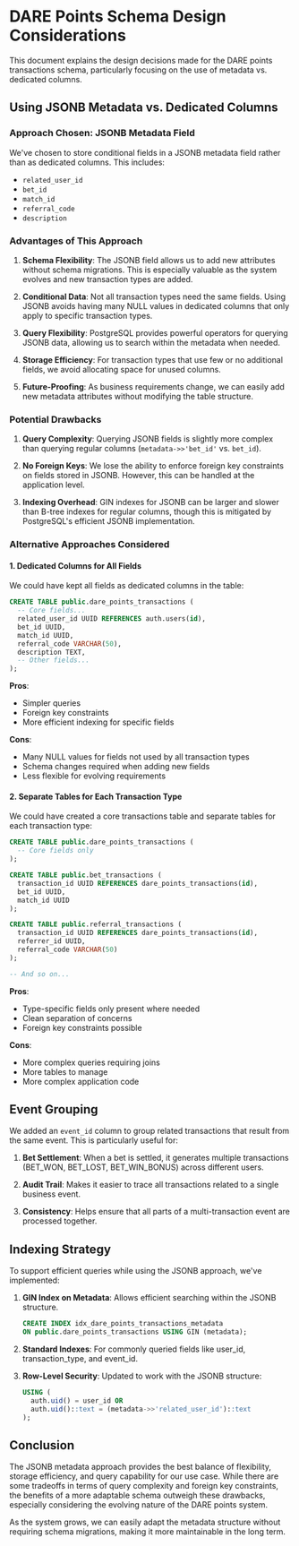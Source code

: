# DARE Points Schema Design Considerations

This document explains the design decisions made for the DARE points transactions schema, particularly focusing on the use of metadata vs. dedicated columns.

## Using JSONB Metadata vs. Dedicated Columns

### Approach Chosen: JSONB Metadata Field

We've chosen to store conditional fields in a JSONB metadata field rather than as dedicated columns. This includes:
- `related_user_id`
- `bet_id`
- `match_id`
- `referral_code`
- `description`

### Advantages of This Approach

1. **Schema Flexibility**: The JSONB field allows us to add new attributes without schema migrations. This is especially valuable as the system evolves and new transaction types are added.

2. **Conditional Data**: Not all transaction types need the same fields. Using JSONB avoids having many NULL values in dedicated columns that only apply to specific transaction types.

3. **Query Flexibility**: PostgreSQL provides powerful operators for querying JSONB data, allowing us to search within the metadata when needed.

4. **Storage Efficiency**: For transaction types that use few or no additional fields, we avoid allocating space for unused columns.

5. **Future-Proofing**: As business requirements change, we can easily add new metadata attributes without modifying the table structure.

### Potential Drawbacks

1. **Query Complexity**: Querying JSONB fields is slightly more complex than querying regular columns (`metadata->>'bet_id'` vs. `bet_id`).

2. **No Foreign Keys**: We lose the ability to enforce foreign key constraints on fields stored in JSONB. However, this can be handled at the application level.

3. **Indexing Overhead**: GIN indexes for JSONB can be larger and slower than B-tree indexes for regular columns, though this is mitigated by PostgreSQL's efficient JSONB implementation.

### Alternative Approaches Considered

#### 1. Dedicated Columns for All Fields

We could have kept all fields as dedicated columns in the table:

```sql
CREATE TABLE public.dare_points_transactions (
  -- Core fields...
  related_user_id UUID REFERENCES auth.users(id),
  bet_id UUID,
  match_id UUID,
  referral_code VARCHAR(50),
  description TEXT,
  -- Other fields...
);
```

**Pros**:
- Simpler queries
- Foreign key constraints
- More efficient indexing for specific fields

**Cons**:
- Many NULL values for fields not used by all transaction types
- Schema changes required when adding new fields
- Less flexible for evolving requirements

#### 2. Separate Tables for Each Transaction Type

We could have created a core transactions table and separate tables for each transaction type:

```sql
CREATE TABLE public.dare_points_transactions (
  -- Core fields only
);

CREATE TABLE public.bet_transactions (
  transaction_id UUID REFERENCES dare_points_transactions(id),
  bet_id UUID,
  match_id UUID
);

CREATE TABLE public.referral_transactions (
  transaction_id UUID REFERENCES dare_points_transactions(id),
  referrer_id UUID,
  referral_code VARCHAR(50)
);

-- And so on...
```

**Pros**:
- Type-specific fields only present where needed
- Clean separation of concerns
- Foreign key constraints possible

**Cons**:
- More complex queries requiring joins
- More tables to manage
- More complex application code

## Event Grouping

We added an `event_id` column to group related transactions that result from the same event. This is particularly useful for:

1. **Bet Settlement**: When a bet is settled, it generates multiple transactions (BET_WON, BET_LOST, BET_WIN_BONUS) across different users.

2. **Audit Trail**: Makes it easier to trace all transactions related to a single business event.

3. **Consistency**: Helps ensure that all parts of a multi-transaction event are processed together.

## Indexing Strategy

To support efficient queries while using the JSONB approach, we've implemented:

1. **GIN Index on Metadata**: Allows efficient searching within the JSONB structure.
   ```sql
   CREATE INDEX idx_dare_points_transactions_metadata
   ON public.dare_points_transactions USING GIN (metadata);
   ```

2. **Standard Indexes**: For commonly queried fields like user_id, transaction_type, and event_id.

3. **Row-Level Security**: Updated to work with the JSONB structure:
   ```sql
   USING (
     auth.uid() = user_id OR 
     auth.uid()::text = (metadata->>'related_user_id')::text
   );
   ```

## Conclusion

The JSONB metadata approach provides the best balance of flexibility, storage efficiency, and query capability for our use case. While there are some tradeoffs in terms of query complexity and foreign key constraints, the benefits of a more adaptable schema outweigh these drawbacks, especially considering the evolving nature of the DARE points system.

As the system grows, we can easily adapt the metadata structure without requiring schema migrations, making it more maintainable in the long term. 